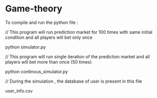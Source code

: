 # Game-theory

To compile and run the python file :

// This program will run prediction market for 100 times with same initial condition and all players will bet only once

python simulator.py


// This program will run single iteration of the prediction market and all players will bet more than once (50 times) 

python continous_simulator.py

// During the simulation , the database of user is present in this file

user_info.csv
